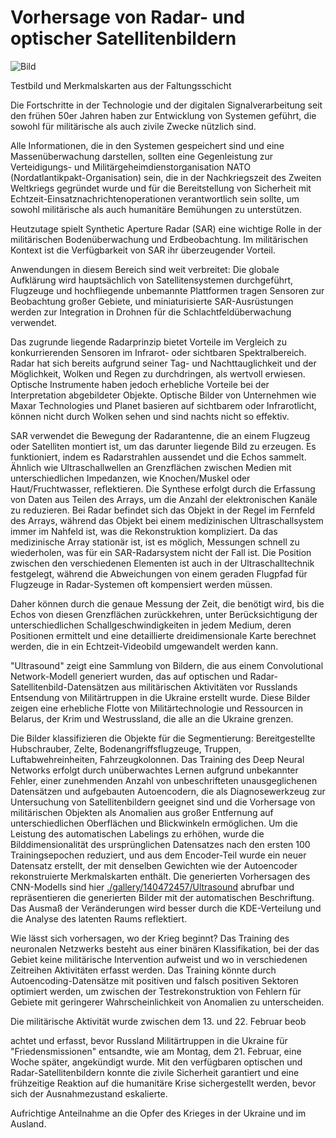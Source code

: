 # **Vorhersage von Radar- und optischer Satellitenbildern**

![Bild](https://images.prismic.io/syntia/2f347b0b-5e4c-4167-a106-e625524b3ca4_figure-2022-03-27-153109.png?auto=compress,format)

Testbild und Merkmalskarten aus der Faltungsschicht

Die Fortschritte in der Technologie und der digitalen Signalverarbeitung seit den frühen 50er Jahren haben zur Entwicklung von Systemen geführt, die sowohl für militärische als auch zivile Zwecke nützlich sind.

Alle Informationen, die in den Systemen gespeichert sind und eine Massenüberwachung darstellen, sollten eine Gegenleistung zur Verteidigungs- und Militärgeheimdienstorganisation NATO (Nordatlantikpakt-Organisation) sein, die in der Nachkriegszeit des Zweiten Weltkriegs gegründet wurde und für die Bereitstellung von Sicherheit mit Echtzeit-Einsatznachrichtenoperationen verantwortlich sein sollte, um sowohl militärische als auch humanitäre Bemühungen zu unterstützen.

Heutzutage spielt Synthetic Aperture Radar (SAR) eine wichtige Rolle in der militärischen Bodenüberwachung und Erdbeobachtung. Im militärischen Kontext ist die Verfügbarkeit von SAR ihr überzeugender Vorteil.

Anwendungen in diesem Bereich sind weit verbreitet: Die globale Aufklärung wird hauptsächlich von Satellitensystemen durchgeführt, Flugzeuge und hochfliegende unbemannte Plattformen tragen Sensoren zur Beobachtung großer Gebiete, und miniaturisierte SAR-Ausrüstungen werden zur Integration in Drohnen für die Schlachtfeldüberwachung verwendet.

Das zugrunde liegende Radarprinzip bietet Vorteile im Vergleich zu konkurrierenden Sensoren im Infrarot- oder sichtbaren Spektralbereich. Radar hat sich bereits aufgrund seiner Tag- und Nachttauglichkeit und der Möglichkeit, Wolken und Regen zu durchdringen, als wertvoll erwiesen. Optische Instrumente haben jedoch erhebliche Vorteile bei der Interpretation abgebildeter Objekte. Optische Bilder von Unternehmen wie Maxar Technologies und Planet basieren auf sichtbarem oder Infrarotlicht, können nicht durch Wolken sehen und sind nachts nicht so effektiv.

SAR verwendet die Bewegung der Radarantenne, die an einem Flugzeug oder Satelliten montiert ist, um das darunter liegende Bild zu erzeugen. Es funktioniert, indem es Radarstrahlen aussendet und die Echos sammelt. Ähnlich wie Ultraschallwellen an Grenzflächen zwischen Medien mit unterschiedlichen Impedanzen, wie Knochen/Muskel oder Haut/Fruchtwasser, reflektieren. Die Synthese erfolgt durch die Erfassung von Daten aus Teilen des Arrays, um die Anzahl der elektronischen Kanäle zu reduzieren. Bei Radar befindet sich das Objekt in der Regel im Fernfeld des Arrays, während das Objekt bei einem medizinischen Ultraschallsystem immer im Nahfeld ist, was die Rekonstruktion kompliziert. Da das medizinische Array stationär ist, ist es möglich, Messungen schnell zu wiederholen, was für ein SAR-Radarsystem nicht der Fall ist. Die Position zwischen den verschiedenen Elementen ist auch in der Ultraschalltechnik festgelegt, während die Abweichungen von einem geraden Flugpfad für Flugzeuge in Radar-Systemen oft kompensiert werden müssen.

Daher können durch die genaue Messung der Zeit, die benötigt wird, bis die Echos von diesen Grenzflächen zurückkehren, unter Berücksichtigung der unterschiedlichen Schallgeschwindigkeiten in jedem Medium, deren Positionen ermittelt und eine detaillierte dreidimensionale Karte berechnet werden, die in ein Echtzeit-Videobild umgewandelt werden kann.

"Ultrasound" zeigt eine Sammlung von Bildern, die aus einem Convolutional Network-Modell generiert wurden, das auf optischen und Radar-Satellitenbild-Datensätzen aus militärischen Aktivitäten vor Russlands Entsendung von Militärtruppen in die Ukraine erstellt wurde. Diese Bilder zeigen eine erhebliche Flotte von Militärtechnologie und Ressourcen in Belarus, der Krim und Westrussland, die alle an die Ukraine grenzen.

Die Bilder klassifizieren die Objekte für die Segmentierung: Bereitgestellte Hubschrauber, Zelte, Bodenangriffsflugzeuge, Truppen, Luftabwehreinheiten, Fahrzeugkolonnen. Das Training des Deep Neural Networks erfolgt durch unüberwachtes Lernen aufgrund unbekannter Fehler, einer zunehmenden Anzahl von unbeschrifteten unausgeglichenen Datensätzen und aufgebauten Autoencodern, die als Diagnosewerkzeug zur Untersuchung von Satellitenbildern geeignet sind und die Vorhersage von militärischen Objekten als Anomalien aus großer Entfernung auf unterschiedlichen Oberflächen und Blickwinkeln ermöglichen. Um die Leistung des automatischen Labelings zu erhöhen, wurde die Bilddimensionalität des ursprünglichen Datensatzes nach den ersten 100 Trainingsepochen reduziert, und aus dem Encoder-Teil wurde ein neuer Datensatz erstellt, der mit denselben Gewichten wie der Autoencoder rekonstruierte Merkmalskarten enthält. Die generierten Vorhersagen des CNN-Modells sind hier [./gallery/140472457/Ultrasound](https://www.behance.net/gallery/140472457/Ultrasound) abrufbar und repräsentieren die generierten Bilder mit der automatischen Beschriftung. Das Ausmaß der Veränderungen wird besser durch die KDE-Verteilung und die Analyse des latenten Raums reflektiert.

Wie lässt sich vorhersagen, wo der Krieg beginnt? Das Training des neuronalen Netzwerks besteht aus einer binären Klassifikation, bei der das Gebiet keine militärische Intervention aufweist und wo in verschiedenen Zeitreihen Aktivitäten erfasst werden. Das Training könnte durch Autoencoding-Datensätze mit positiven und falsch positiven Sektoren optimiert werden, um zwischen der Testrekonstruktion von Fehlern für Gebiete mit geringerer Wahrscheinlichkeit von Anomalien zu unterscheiden.

Die militärische Aktivität wurde zwischen dem 13. und 22. Februar beob

achtet und erfasst, bevor Russland Militärtruppen in die Ukraine für "Friedensmissionen" entsandte, wie am Montag, dem 21. Februar, eine Woche später, angekündigt wurde. Mit den verfügbaren optischen und Radar-Satellitenbildern konnte die zivile Sicherheit garantiert und eine frühzeitige Reaktion auf die humanitäre Krise sichergestellt werden, bevor sich der Ausnahmezustand eskalierte.

Aufrichtige Anteilnahme an die Opfer des Krieges in der Ukraine und im Ausland.